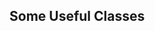 <div id="title">

## Some Useful Classes
</div>

<div id="body">

<include src="api/unit-inParent-asPanel.md" boilerplate />
<include src="stringClass/unit-inParent-asPanel.md" boilerplate />

</div>